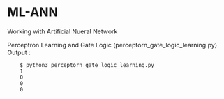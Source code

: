 # ML-ANN
Working with Artificial Nueral Network 

Perceptron Learning and Gate Logic (perceptorn_gate_logic_learning.py) Output :

        $ python3 perceptorn_gate_logic_learning.py 
        1
        0
        0
        0


